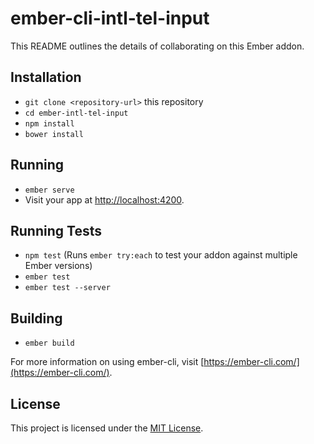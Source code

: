 # ember-cli-intl-tel-input

This README outlines the details of collaborating on this Ember addon.

## Installation

* `git clone <repository-url>` this repository
* `cd ember-intl-tel-input`
* `npm install`
* `bower install`

## Running

* `ember serve`
* Visit your app at [http://localhost:4200](http://localhost:4200).

## Running Tests

* `npm test` (Runs `ember try:each` to test your addon against multiple Ember versions)
* `ember test`
* `ember test --server`

## Building

* `ember build`

For more information on using ember-cli, visit [https://ember-cli.com/](https://ember-cli.com/).


## License

This project is licensed under the [MIT License](LICENSE.md).
